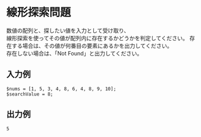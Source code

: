 # 線形探索問題

数値の配列と、探したい値を入力として受け取り、    
線形探索を使ってその値が配列内に存在するかどうかを判定してください。
存在する場合は、その値が何番目の要素にあるかを出力してください。    
存在しない場合は、「Not Found」と出力してください。


## 入力例
```
$nums = [1, 5, 3, 4, 8, 6, 4, 8, 9, 10];
$searchValue = 8;
```

## 出力例
```
5
```
